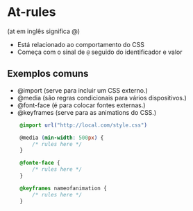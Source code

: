 # At-rules 
(at em inglês significa @)

* Está relacionado ao comportamento do CSS
* Começa com o sinal de `@` seguido do identificador e valor

## Exemplos comuns 

- @import       (serve para incluir um CSS externo.)
- @media        (são regras condicionais para vários dispositivos.)
- @font-face    (é para colocar fontes externas.)
- @keyframes    (serve para as animations do CSS.)


```css
    @import url("http://local.com/style.css")

    @media (min-width: 500px) {
        /* rules here */
    }

    @fonte-face {
        /* rules here */
    }

    @keyframes nameofanimation {
        /* rules here */
    }
```